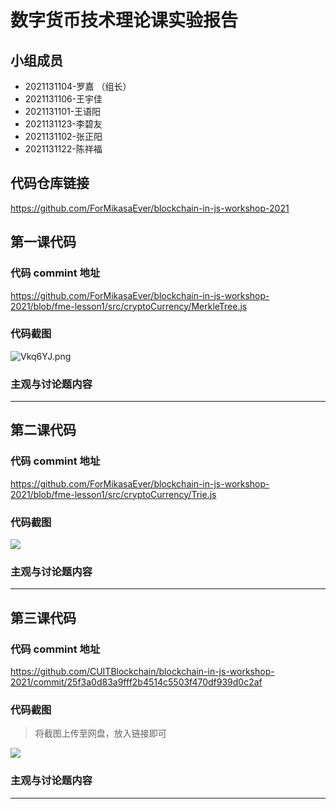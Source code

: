 # 数字货币技术理论课实验报告

## 小组成员

- 2021131104-罗嘉 （组长）
- 2021131106-王宇佳
- 2021131101-王语阳
- 2021131123-李碧友
- 2021131102-张正阳
- 2021131122-陈祥福


## 代码仓库链接

https://github.com/ForMikasaEver/blockchain-in-js-workshop-2021



## 第一课代码


### 代码 commint 地址

https://github.com/ForMikasaEver/blockchain-in-js-workshop-2021/blob/fme-lesson1/src/cryptoCurrency/MerkleTree.js


### 代码截图

![Vkq6YJ.png](https://i.imgloc.com/2023/06/02/Vkq6YJ.png)

### 主观与讨论题内容



---





## 第二课代码


### 代码 commint 地址

https://github.com/ForMikasaEver/blockchain-in-js-workshop-2021/blob/fme-lesson1/src/cryptoCurrency/Trie.js


### 代码截图

![](https://s1.vika.cn/space/2023/06/07/31a4afdd87d04caa953a472cdc49a31e)


### 主观与讨论题内容

---





## 第三课代码


### 代码 commint 地址

https://github.com/CUITBlockchain/blockchain-in-js-workshop-2021/commit/25f3a0d83a9fff2b4514c5503f470df939d0c2af


### 代码截图

> 将截图上传至网盘，放入链接即可

![](链接)


### 主观与讨论题内容



---
